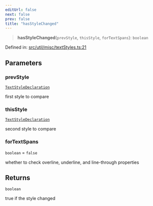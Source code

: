 ```yaml
---
editUrl: false
next: false
prev: false
title: "hasStyleChanged"
---
```


> **hasStyleChanged**(`prevStyle`, `thisStyle`, `forTextSpans`): `boolean`

Defined in: [src/util/misc/textStyles.ts:21](https://github.com/fabricjs/fabric.js/blob/977f797255d8c56b5b68360b0d45bed33697d2e8/src/util/misc/textStyles.ts#L21)

## Parameters

### prevStyle

[`TextStyleDeclaration`](/api/type-aliases/textstyledeclaration/)

first style to compare

### thisStyle

[`TextStyleDeclaration`](/api/type-aliases/textstyledeclaration/)

second style to compare

### forTextSpans

`boolean` = `false`

whether to check overline, underline, and line-through properties

## Returns

`boolean`

true if the style changed
